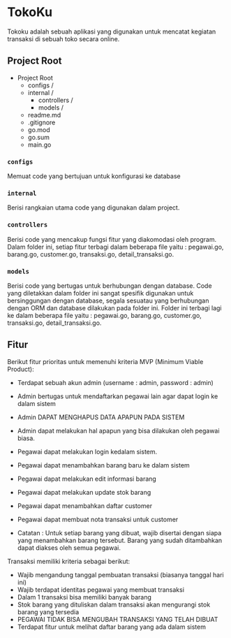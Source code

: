 # TokoKu
Tokoku adalah sebuah aplikasi yang digunakan untuk mencatat kegiatan transaksi di sebuah toko secara online.

## Project Root
- Project Root
  - configs /
  - internal /
    - controllers /
    - models /
  - readme.md
  - .gitignore
  - go.mod
  - go.sum
  - main.go


### `configs`

Memuat code yang bertujuan untuk konfigurasi ke database

### `internal`

Berisi rangkaian utama code yang digunakan dalam project. 

### `controllers`

Berisi code yang mencakup fungsi fitur yang diakomodasi oleh program. Dalam folder ini, setiap fitur terbagi dalam beberapa file yaitu : pegawai.go, barang.go, customer.go, transaksi.go, detail_transaksi.go.

### `models`

Berisi code yang bertugas untuk berhubungan dengan database. Code yang diletakkan dalam folder ini sangat spesifik digunakan untuk bersinggungan dengan database, segala sesuatau yang berhubungan dengan ORM dan database dilakukan pada folder ini. Folder ini terbagi lagi ke dalam beberapa file yaitu : pegawai.go, barang.go, customer.go, transaksi.go, detail_transaksi.go.

## Fitur
Berikut fitur prioritas untuk memenuhi kriteria MVP (Minimum Viable Product):
- Terdapat sebuah akun admin (username : admin, password : admin)
- Admin bertugas untuk mendaftarkan pegawai lain agar dapat login ke dalam sistem
- Admin DAPAT MENGHAPUS DATA APAPUN PADA SISTEM
- Admin dapat melakukan hal apapun yang bisa dilakukan oleh pegawai biasa.
- Pegawai dapat melakukan login kedalam sistem.
- Pegawai dapat menambahkan barang baru ke dalam sistem
- Pegawai dapat melakukan edit informasi barang
- Pegawai dapat melakukan update stok barang
- Pegawai dapat menambahkan daftar customer
- Pegawai dapat membuat nota transaksi untuk customer

- Catatan : Untuk setiap barang yang dibuat, wajib disertai dengan siapa yang menambahkan barang tersebut. Barang yang sudah ditambahkan dapat diakses oleh semua pegawai.

Transaksi memiliki kriteria sebagai berikut:

- Wajib mengandung tanggal pembuatan transaksi (biasanya tanggal hari ini)
- Wajib terdapat identitas pegawai yang membuat transaksi
- Dalam 1 transaksi bisa memiliki banyak barang
- Stok barang yang dituliskan dalam transaksi akan mengurangi stok barang yang tersedia
- PEGAWAI TIDAK BISA MENGUBAH TRANSAKSI YANG TELAH DIBUAT
- Terdapat fitur untuk melihat daftar barang yang ada dalam sistem
